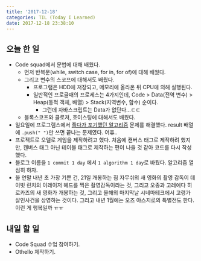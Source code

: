 ```yaml
---
title: '2017-12-18'
categories: TIL (Today I Learned)
date: 2017-12-18 23:38:10
---
```


## 오늘 한 일
  - Code squad에서 문법에 대해 배웠다.
    - 먼저 반복문(while, switch case, for in, for of)에 대해 배웠다.
    - 그리고 변수의 스코프에 대해서도 배웠다. 
      - 프로그램은 HDD에 저장되고, 메모리에 올라온 뒤 CPU에 의해 실행된다.
      - 일반적인 프로글매의 프로세스는 4가지인데, Code > Data(전역 변수) > Heap(동적 객체, 배열) > Stack(지역변수, 함수) 순이다. 
        - 그런데 자바스크립트는 Data가 없단다...ㄷㄷ
    - 블록스코프와 클로져, 호이스팅에 대해서도 배웠다.
  - 일요일에 프로그램스에서 [풀다가 포기했던 알고리즘](https://likedemian.github.io/2017/12/17/level-2-toWeirdCase/) 문제를 해결했다. result 배열에 `.push(" ")`만 쓰면 끝나는 문제였다. 어휴..
  - 프로젝트로 오델로 게임을 제작하려고 했다. 처음에 캔버스 태그로 제작하려 했지만, 캔버스 태그 아닌 테이블 태그로 제작하는 편이 나을 것 같아 코드를 다시 작성했다.
  - 블로그 이름을 `1 commit 1 day` 에서 `1 algorithm 1 day`로 바꿨다. 알고리즘 열심히 하자.
  - 올 연말 내년 초 가장 기쁜 건, 21일 개봉하는 짐 자무쉬의 새 영화의 촬영 감독이 데이빗 린치의 이레이저 헤드를 찍은 촬영감독이라는 것, 그리고 오종과 고레에다 히로카즈의 새 영화가 개봉하는 것, 그리고 올해의 마지막날 시네마테크에서 고령가 살인사건을 상영하는 것이다. 그리고 내년 1월에는 오즈 야스지로의 특별전도 한다. 이런 게 행복일까 ㅠㅠ


## 내일 할 일
  - Code Squad 수업 참여하기.
  - Othello 제작하기.
